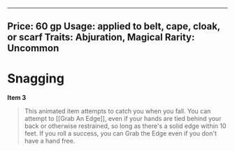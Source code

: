 
---
Price: 60 gp
Usage: applied to belt, cape, cloak, or scarf
Traits: Abjuration, Magical
Rarity: Uncommon
---

# Snagging

**Item 3**

> This animated item attempts to catch you when you fall. You can attempt to [[Grab An Edge]], even if your hands are tied behind your back or otherwise restrained, so long as there's a solid edge within 10 feet. If you roll a success, you can Grab the Edge even if you don't have a hand free.
